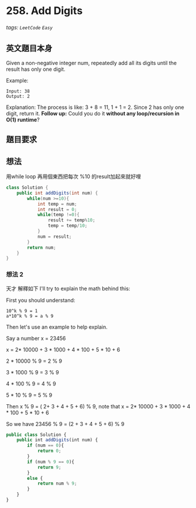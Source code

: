 # 258. Add Digits
###### tags: `LeetCode` `Easy`

## 英文題目本身
Given a non-negative integer num, repeatedly add all its digits until the result has only one digit.

Example:
```
Input: 38
Output: 2 
```
Explanation: The process is like: 3 + 8 = 11, 1 + 1 = 2. 
             Since 2 has only one digit, return it.
**Follow up:**
Could you do it **without any loop/recursion in O(1) runtime**?
## 題目要求

## 想法
用while loop
再用個東西把每次 %10 的result加起來就好哩

```java
class Solution {
    public int addDigits(int num) {
        while(num >=10){
            int temp = num;
            int result = 0;
            while(temp !=0){
                result += temp%10;
                temp = temp/10;
            }
            num = result;
        }
        return num;
    }
}
```

### 想法 2
天才
解釋如下
I'll try to explain the math behind this:

First you should understand:
```
10^k % 9 = 1
a*10^k % 9 = a % 9
```
Then let's use an example to help explain.

Say a number x = 23456

x = 2* 10000 + 3 * 1000 + 4 * 100 + 5 * 10 + 6

2 * 10000 % 9 = 2 % 9

3 * 1000 % 9 = 3 % 9

4 * 100 % 9 = 4 % 9

5 * 10 % 9 = 5 % 9

Then x % 9 = ( 2+ 3 + 4 + 5 + 6) % 9, note that x = 2* 10000 + 3 * 1000 + 4 * 100 + 5 * 10 + 6

So we have 23456 % 9 = (2 + 3 + 4 + 5 + 6) % 9
```javascript
public class Solution {
    public int addDigits(int num) {
        if (num == 0){
            return 0;
        }
        if (num % 9 == 0){
            return 9;
        }
        else {
            return num % 9;
        }
    }
}
```